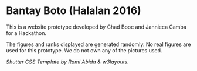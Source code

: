 Bantay Boto (Halalan 2016)
============================

This is a website prototype developed by Chad Booc and Jannieca Camba for a Hackathon.

The figures and ranks displayed are generated randomly. No real figures are used for this prototype. We do not own any of the pictures used.

*Shutter CSS Template by Rami Abida & w3layouts.*